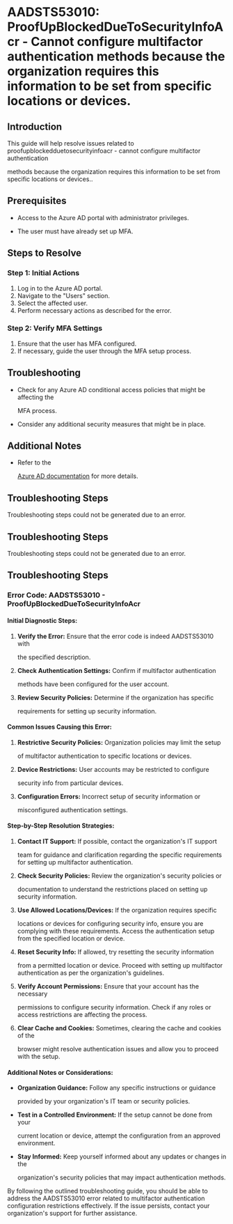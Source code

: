 
# AADSTS53010: ProofUpBlockedDueToSecurityInfoAcr - Cannot configure multifactor authentication methods because the organization requires this information to be set from specific locations or devices.


## Introduction

This guide will help resolve issues related to
proofupblockedduetosecurityinfoacr - cannot configure multifactor authentication

methods because the organization requires this information to be set from
specific locations or devices..


## Prerequisites


* Access to the Azure AD portal with administrator privileges.

* The user must have already set up MFA.


## Steps to Resolve


### Step 1: Initial Actions

1. Log in to the Azure AD portal.
2. Navigate to the "Users" section.
3. Select the affected user.
4. Perform necessary actions as described for the error.


### Step 2: Verify MFA Settings

1. Ensure that the user has MFA configured.
2. If necessary, guide the user through the MFA setup process.


## Troubleshooting


* Check for any Azure AD conditional access policies that might be affecting the

  MFA process.

* Consider any additional security measures that might be in place.


## Additional Notes


* Refer to the

  [Azure AD 
documentation](https://learn.microsoft.com/en-us/azure/active-directory/)
  for more details.


## Troubleshooting Steps

Troubleshooting steps could not be generated due to an error.


## Troubleshooting Steps

Troubleshooting steps could not be generated due to an error.


## Troubleshooting Steps


### Error Code: AADSTS53010 - ProofUpBlockedDueToSecurityInfoAcr


#### Initial Diagnostic Steps:

1. **Verify the Error:** Ensure that the error code is indeed AADSTS53010 with

   the specified description.
2. **Check Authentication Settings:** Confirm if multifactor authentication

   methods have been configured for the user account.
3. **Review Security Policies:** Determine if the organization has specific

   requirements for setting up security information.


#### Common Issues Causing this Error:

1. **Restrictive Security Policies:** Organization policies may limit the setup

   of multifactor authentication to specific locations or devices.
2. **Device Restrictions:** User accounts may be restricted to configure

   security info from particular devices.
3. **Configuration Errors:** Incorrect setup of security information or

   misconfigured authentication settings.


#### Step-by-Step Resolution Strategies:

1. **Contact IT Support:** If possible, contact the organization's IT support

   team for guidance and clarification regarding the specific requirements for
   setting up multifactor authentication.

2. **Check Security Policies:** Review the organization's security policies or

   documentation to understand the restrictions placed on setting up security
   information.

3. **Use Allowed Locations/Devices:** If the organization requires specific

   locations or devices for configuring security info, ensure you are complying
   with these requirements. Access the authentication setup from the specified
   location or device.

4. **Reset Security Info:** If allowed, try resetting the security information

   from a permitted location or device. Proceed with setting up multifactor
   authentication as per the organization's guidelines.

5. **Verify Account Permissions:** Ensure that your account has the necessary

   permissions to configure security information. Check if any roles or access
   restrictions are affecting the process.

6. **Clear Cache and Cookies:** Sometimes, clearing the cache and cookies of the

   browser might resolve authentication issues and allow you to proceed with the
   setup.


#### Additional Notes or Considerations:


* **Organization Guidance:** Follow any specific instructions or guidance

  provided by your organization's IT team or security policies.

* **Test in a Controlled Environment:** If the setup cannot be done from your

  current location or device, attempt the configuration from an approved
  environment.

* **Stay Informed:** Keep yourself informed about any updates or changes in the

  organization's security policies that may impact authentication methods.

By following the outlined troubleshooting guide, you should be able to address
the AADSTS53010 error related to multifactor authentication configuration
restrictions effectively. If the issue persists, contact your organization's
support for further assistance.